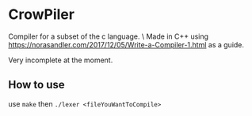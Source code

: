 # CrowPiler

Compiler for a subset of the c language. \\
Made in C++ using https://norasandler.com/2017/12/05/Write-a-Compiler-1.html as a guide.

Very incomplete at the moment.

## How to use
use 
`make` 
then 
`./lexer <fileYouWantToCompile>`